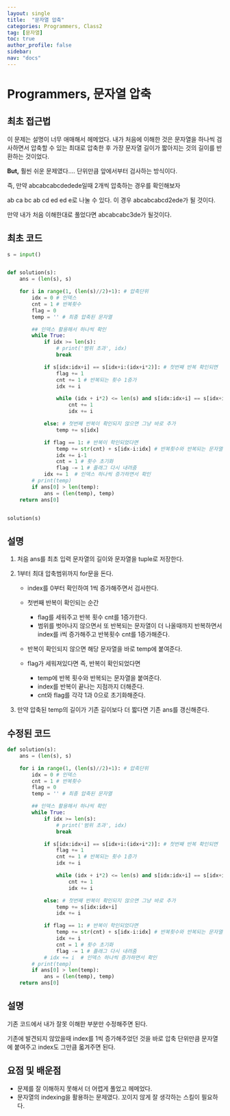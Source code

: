 ```yaml
---
layout: single
title:  "문자열 압축"
categories: Programmers, Class2
tag: [문자열]
toc: true
author_profile: false
sidebar: 
nav: "docs"
---
```


# Programmers, 문자열 압축

## 최초 접근법

이 문제는 설명이 너무 애매해서 헤메었다. 내가 처음에 이해한 것은 문자열을 하나씩 검사하면서 압축할 수 있는 최대로 압축한 후 가장 문자열 길이가 짧아지는 것의 길이를 반환하는 것이었다. 

**But,** 훨씬 쉬운 문제였다.... 단위만큼 앞에서부터 검사하는 방식이다. 

즉, 만약 abcabcabcdedede일때 2개씩 압축하는 경우를 확인해보자

ab ca bc ab cd ed ed e로 나눌 수 있다. 이 경우 abcabcabcd2ede가 될 것이다. 

만약 내가 처음 이해한대로 풀었다면 abcabcabc3de가 될것이다. 



## 최초 코드

```python
s = input()


def solution(s):
    ans = (len(s), s)

    for i in range(1, (len(s)//2)+1): # 압축단위
        idx = 0 # 인덱스
        cnt = 1 # 반복횟수
        flag = 0
        temp = '' # 최종 압축된 문자열

        ## 인덱스 활용해서 하나씩 확인
        while True:
            if idx >= len(s):
                # print('범위 초과', idx)
                break

            if s[idx:idx+i] == s[idx+i:(idx+i*2)]: # 첫번째 반복 확인되면
                flag += 1
                cnt += 1 # 반복되는 횟수 1증가
                idx += i

                while (idx + i*2) <= len(s) and s[idx:idx+i] == s[idx+i:(idx+i*2)]:
                    cnt += 1
                    idx += i

            else: # 첫번째 반복이 확인되지 않으면 그냥 바로 추가
                temp += s[idx]

            if flag == 1: # 반복이 학인되었다면
                temp += str(cnt) + s[idx-i:idx] # 반복횟수와 반복되는 문자열 추가
                idx += i-1
                cnt = 1 # 횟수 초기화
                flag -= 1 # 플래그 다시 내려줌
            idx += 1  # 인덱스 하나씩 증가하면서 확인
        # print(temp)
        if ans[0] > len(temp):
            ans = (len(temp), temp)
    return ans[0]


solution(s)
```

## 설명

1. 처음 ans를 최초 입력 문자열의 길이와 문자열을 tuple로 저장한다. 

2. 1부터 최대 압축범위까지 for문을 돈다.

   - index를 0부터 확인하여 1씩 증가해주면서 검사한다. 
   - 첫번째 반복이 확인되는 순간
     - flag를 세워주고 반복 횟수 cnt를 1증가한다.
     - 범위를 벗어나지 않으면서 또 반복되는 문자열이 더 나올때까지 반복하면서 index를 i씩 증가해주고 반복횟수 cnt를 1증가해준다.

   - 반복이 확인되지 않으면 해당 문자열을 바로 temp에 붙여준다. 
   - flag가 세워져있다면 즉, 반복이 확인되었다면
     - temp에 반복 횟수와 반복되는 문자열을 붙여준다. 
     - index를 반복이 끝나는 지점까지 더해준다. 
     - cnt와 flag를 각각 1과 0으로 초기화해준다. 

3. 만약 압축된 temp의 길이가 기존 길이보다 더 짧다면 기존 ans를 갱신해준다. 



## 수정된 코드

```python
def solution(s):
    ans = (len(s), s)

    for i in range(1, (len(s)//2)+1): # 압축단위
        idx = 0 # 인덱스
        cnt = 1 # 반복횟수
        flag = 0
        temp = '' # 최종 압축된 문자열

        ## 인덱스 활용해서 하나씩 확인
        while True:
            if idx >= len(s):
                # print('범위 초과', idx)
                break

            if s[idx:idx+i] == s[idx+i:(idx+i*2)]: # 첫번째 반복 확인되면
                flag += 1
                cnt += 1 # 반복되는 횟수 1증가
                idx += i

                while (idx + i*2) <= len(s) and s[idx:idx+i] == s[idx+i:(idx+i*2)]:
                    cnt += 1
                    idx += i

            else: # 첫번째 반복이 확인되지 않으면 그냥 바로 추가
                temp += s[idx:idx+i]
                idx += i

            if flag == 1: # 반복이 학인되었다면
                temp += str(cnt) + s[idx-i:idx] # 반복횟수와 반복되는 문자열 추가
                idx += i
                cnt = 1 # 횟수 초기화
                flag -= 1 # 플래그 다시 내려줌
            # idx += i  # 인덱스 하나씩 증가하면서 확인
        # print(temp)
        if ans[0] > len(temp):
            ans = (len(temp), temp)
    return ans[0]
```



## 설명

기존 코드에서 내가 잘못 이해한 부분만 수정해주면 된다.

기존에 발견되지 않았을때 index를 1씩 증가해주었던 것을 바로 압축 단위만큼 문자열에 붙여주고 index도 그만큼 옯겨주면 된다.



## 요점 및 배운점

- 문제를 잘 이해하지 못해서 더 어렵게 풀었고 헤메었다. 
- 문자열의 indexing을 활용하는 문제였다. 꼬이지 않게 잘 생각하는 스킬이 필요하다.
